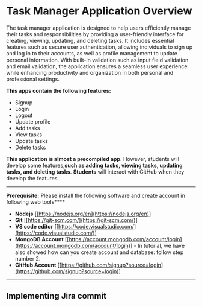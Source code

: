 # Task Manager Application Overview

The task manager application is designed to help users efficiently manage their tasks and responsibilities by providing a user-friendly interface for creating, viewing, updating, and deleting tasks. It includes essential features such as secure user authentication, allowing individuals to sign up and log in to their accounts, as well as profile management to update personal information. With built-in validation such as input field validation and email validation, the application ensures a seamless user experience while enhancing productivity and organization in both personal and professional settings.

**This apps **contain** the following features:**

* Signup
* Login
* Logout
* Update profile
* Add tasks
* View tasks
* Update tasks
* Delete tasks

**This application is almost a precompiled app**. However, students will develop some features,**such as adding tasks, viewing tasks, updating tasks, and deleting tasks**. **Students** will interact with GitHub when they develop the features.

---

**Prerequisite:** Please install the following software and create account in following web tools****

* **Nodejs** [[https://nodejs.org/en](https://nodejs.org/en)]
* **Git** [[https://git-scm.com/](https://git-scm.com/)]
* **VS code editor** [[https://code.visualstudio.com/](https://code.visualstudio.com/)]
* **MongoDB Account** [[https://account.mongodb.com/account/login](https://account.mongodb.com/account/login)] - In tutorial, we have also showed how can you create account and database: follow step number 2.
* **GitHub Account** [[https://github.com/signup?source=login](https://github.com/signup?source=login)]

---

## Implementing Jira commit
